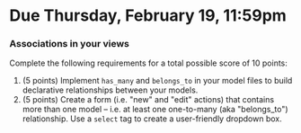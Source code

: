 # Due Thursday, February 19, 11:59pm

### Associations in your views

Complete the following requirements for a total possible score of 10 points:

1. (5 points) Implement ```has_many``` and ```belongs_to``` in your model files to build declarative relationships between your models.
2. (5 points) Create a form (i.e. "new" and "edit" actions) that contains more than one model – i.e. at least one one-to-many (aka "belongs_to") relationship. Use a ```select``` tag to create a user-friendly dropdown box.